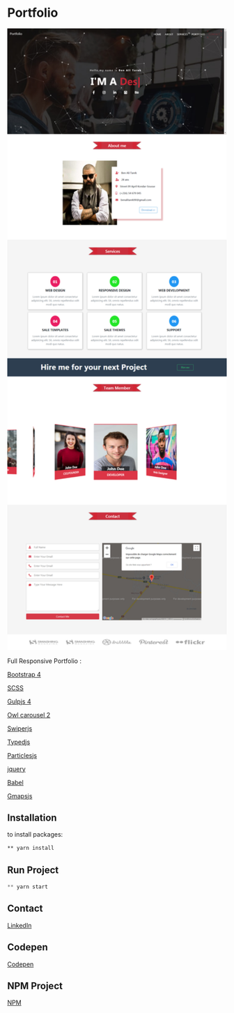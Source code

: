 # Portfolio


<img src="src/images/portfolio.jpg" width="600">

Full Responsive Portfolio  :


[Bootstrap 4](https://getbootstrap.com/)

[SCSS](https://sass-lang.com/) 

[Gulpjs 4](https://gulpjs.com/)

[Owl carousel 2](https://owlcarousel2.github.io/OwlCarousel2/) 

[Swiperjs](https://idangero.us/swiper/) 

[Typedjs](https://mattboldt.com/typed.js/) 

[Particlesjs](https://vincentgarreau.com/particles.js/) 

[jquery](https://jquery.com/) 

[Babel](https://babeljs.io/) 

[Gmapsjs](https://hpneo.dev/gmaps/)  

## Installation
to install packages: 

```bash
** yarn install
```


## Run Project

```python
** yarn start
```


## Contact
[LinkedIn](https://www.linkedin.com/in/tarekbenali90/)

## Codepen
[Codepen](https://codepen.io/Tarek-BenAli/)

## NPM Project
[NPM](https://www.npmjs.com/~tarek.benali)


